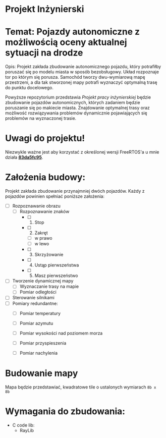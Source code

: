 # Projekt Inżynierski
# Temat: Pojazdy autonomiczne z możliwością oceny aktualnej sytuacji na drodze

Opis:
Projekt zakłada zbudowanie autonomicznego pojazdu, który potrafiłby poruszać się po modelu miasta w sposób bezobsługowy. 
Układ rozpoznaje tor po którym się porusza. 
Samochód tworzy dwu-wymiarową mapę przestrzeni, a dla tak stworzonej mapy potrafi wyznaczyć optymalną trasę do punktu docelowego.

Powyższe repozytorium przedstawia *Projekt pracy inżynierskiej* będzie zbudowanie pojazdów autonomicznych, których zadaniem będzie poruszanie się po makiecie miasta.
Znajdowanie optymalnej trasy oraz możliwość rozwiązywania problemów dynamicznie pojawiających się problemów na wyznaczonej trasie.

# Uwagi do projektu!
Niezwykle ważne jest aby korzystać z określonej wersji FreeRTOS'a u mnie działa <u>**83da5fc95**</u>.

# Założenia budowy:
Projekt zakłada zbudowanie przynajmniej dwóch pojazdów. 
Każdy z pojazdów powinien spełniać poniższe założenia:
- [ ] Rozpoznawanie obrazu
    - [ ] Rozpoznawanie znaków
        - [ ] 1. Stop
        - [ ] 2. Zakręt
            - [ ] w prawo
            - [ ] w lewo
        - [ ] 3. Skrzyżowanie
        - [ ] 4. Ustąp pierwszeństwa
        - [ ] 5. Masz pierwszeństwo
- [ ] Tworzenie dynamicznej mapy 
    - [ ] Wyznaczanie trasy na mapie
    - [ ] Pomiar odległości
- [ ] Sterowanie silnikami
- [ ] Pomiary redundantne:
    - [ ] Pomiar temperatury
    - [ ] Pomiar azymutu
    - [ ] Pomiar wysokości nad poziomem morza
    - [ ] Pomiar przyspieszenia
    - [ ] Pomiar nachylenia


# Budowanie mapy
Mapa będzie przedstawiać, kwadratowe tile o ustalonych wymiarach `8b x 8b`


# Wymagania do zbudowania:
- C code lib:
    - RayLib
